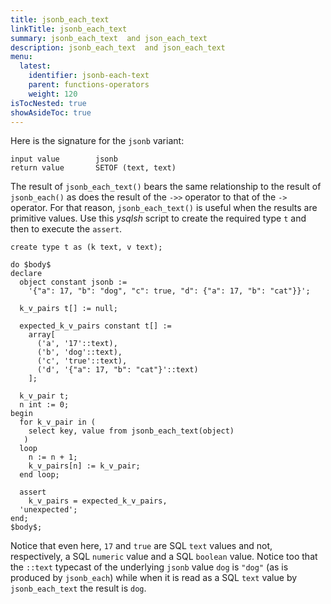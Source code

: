 ```yaml
---
title: jsonb_each_text 
linkTitle: jsonb_each_text 
summary: jsonb_each_text  and json_each_text 
description: jsonb_each_text  and json_each_text 
menu:
  latest:
    identifier: jsonb-each-text
    parent: functions-operators
    weight: 120
isTocNested: true
showAsideToc: true
---
```


Here is the signature for the `jsonb` variant:

```
input value        jsonb
return value       SETOF (text, text)
```

The result of `jsonb_each_text()` bears the same relationship to the result of `jsonb_each()` as does the result of the `->>` operator to that of the `->` operator. For that reason, `jsonb_each_text()` is useful when the results are primitive values. Use this _ysqlsh_ script to create the required type `t` and then to execute the `assert`.

```postgresql
create type t as (k text, v text);

do $body$
declare
  object constant jsonb :=
    '{"a": 17, "b": "dog", "c": true, "d": {"a": 17, "b": "cat"}}';

  k_v_pairs t[] := null;

  expected_k_v_pairs constant t[] := 
    array[
      ('a', '17'::text),
      ('b', 'dog'::text),
      ('c', 'true'::text),
      ('d', '{"a": 17, "b": "cat"}'::text)
    ];

  k_v_pair t;
  n int := 0;
begin
  for k_v_pair in (
    select key, value from jsonb_each_text(object)
   )
  loop
    n := n + 1;
    k_v_pairs[n] := k_v_pair;
  end loop;

  assert
    k_v_pairs = expected_k_v_pairs,
  'unexpected';
end;
$body$;
```

Notice that even here, `17` and `true` are SQL `text` values and not, respectively, a SQL `numeric` value and a SQL `boolean` value. Notice too that the `::text` typecast of the underlying `jsonb` value `dog` is `"dog"` (as is produced by `jsonb_each`) while when it is read as a SQL `text` value by `jsonb_each_text` the result is `dog`.
